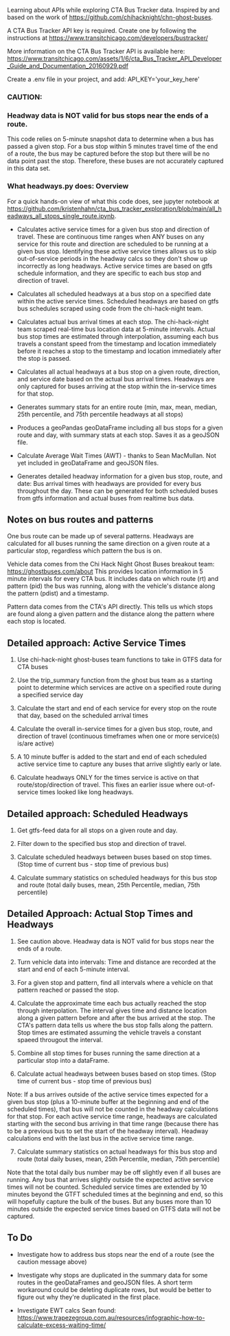 Learning about APIs while exploring CTA Bus Tracker data.  Inspired by and based on the work of
https://github.com/chihacknight/chn-ghost-buses.

A CTA Bus Tracker API key is required.  Create one by following the instructions at 
https://www.transitchicago.com/developers/bustracker/

More information on the CTA Bus Tracker API is available here:
https://www.transitchicago.com/assets/1/6/cta_Bus_Tracker_API_Developer_Guide_and_Documentation_20160929.pdf

Create a .env file in your project, and add:
API_KEY='your_key_here'

### CAUTION:  
### Headway data is NOT valid for bus stops near the ends of a route.
  This code relies on 5-minute snapshot data to determine when a bus has passed a given stop.  For a bus stop within 5 minutes travel time of the end of a route, the bus may be captured before the stop but there will be no data point past the stop.  Therefore, these buses are not accurately captured in this data set.

### What headways.py does:  Overview

For a quick hands-on view of what this code does, see jupyter notebook at https://github.com/kristenhahn/cta_bus_tracker_exploration/blob/main/all_headways_all_stops_single_route.ipynb.

- Calculates active service times for a given bus stop and direction of travel. These are continuous time ranges when ANY buses on any service for this route and direction are scheduled to be running at a given bus stop. Identifying these active service times allows us to skip out-of-service periods in the headway calcs so they don't show up incorrectly as long headways.  Active service times are based on gtfs schedule information, and they are specific to each bus stop and direction of travel. 

- Calculates all scheduled headways at a bus stop on a specified date within the active service times.  Scheduled headways are based on gtfs bus schedules scraped using code from the chi-hack-night team.

- Calculates actual bus arrival times at each stop.  The chi-hack-night team scraped real-time bus location data at 5-minute intervals.  Actual bus stop times are estimated through interpolation, assuming each bus travels a constant speed from the timestamp and location immediately before it reaches a stop to the timestamp and location immediately after the stop is passed.

- Calculates all actual headways at a bus stop on a given route, direction, and service date based on the actual bus arrival times.  Headways are only captured for buses arriving at the stop within the in-service  times for that stop. 

- Generates summary stats for an entire route (min, max, mean, median, 25th percentile, and 75th percentile headways at all stops)

- Produces a geoPandas geoDataFrame including all bus stops for a given route and day, with summary stats at each stop.  Saves it as a geoJSON file.

- Calculate Average Wait Times (AWT) - thanks to Sean MacMullan.  Not yet included in geoDataFrame and geoJSON files.

- Generates detailed headway information for a given bus stop, route, and date:  Bus arrival times with headways are provided for every bus throughout the day. These can be generated for both scheduled buses from gtfs information and actual buses from realtime bus data.

## Notes on bus routes and patterns

One bus route can be made up of several patterns.  Headways are calculated for all buses running the same direction on a given route at a particular stop, regardless which pattern the bus is on.   

Vehicle data comes from the Chi Hack Night Ghost Buses breakout team: https://ghostbuses.com/about
This provides location information in 5 minute intervals for every CTA bus.  It includes
data on which route (rt) and pattern (pid) the bus was running, along with the vehicle's distance along the pattern (pdist) and a timestamp.  

Pattern data comes from the CTA's API directly. This tells us which stops are found along
a given pattern and the distance along the pattern where each stop is located.

## Detailed approach:  Active Service Times

1. Use chi-hack-night ghost-buses team functions to take in GTFS data for CTA buses

2. Use the trip_summary function from the ghost bus team as a starting point to determine which services are active on a specified route during a specified service day

3. Calculate the start and end of each service for every stop on the route that day, based on the scheduled arrival times

4. Calculate the overall in-service times for a given bus stop, route, and direction of travel (continuous timeframes when one or more service(s) is/are active)

5. A 10 minute buffer is added to the start and end of each scheduled active service time to capture any buses that arrive slightly early or late.

6. Calculate headways ONLY for the times service is active on that route/stop/direction of travel. This fixes an earlier issue where out-of-service times looked like long headways.  

## Detailed approach:  Scheduled Headways

1. Get gtfs-feed data for all stops on a given route and day.  

2. Filter down to the specified bus stop and direction of travel.

2. Calculate scheduled headways between buses based on stop times.  (Stop time of current bus - stop time of previous bus)

3. Calculate summary statistics on scheduled headways for this bus stop and route (total daily buses, mean, 25th Percentile, median, 75th percentile)


## Detailed Approach: Actual Stop Times and Headways

1. See caution above. Headway data is NOT valid for bus stops near the ends of a route.

2. Turn vehicle data into intervals:  Time and distance are recorded at the start and end of each 5-minute interval.

3. For a given stop and pattern, find all intervals where a vehicle on that pattern reached or passed the stop.

4. Calculate the approximate time each bus actually reached the stop through interpolation.  The interval gives time and distance location along a given pattern before and after the bus arrived at the stop.  The CTA's pattern data tells us where the bus stop falls along the pattern.  Stop times are estimated assuming the vehicle travels a constant spaeed througout the interval.

5. Combine all stop times for buses running the same direction at a particular stop into a dataFrame.

6. Calculate actual headways between buses based on stop times.  (Stop time of current bus - stop time of previous bus)

Note: If a bus arrives outside of the active service times expected for a given bus stop (plus a 10-minute buffer at the beginning and end of the scheduled times), that bus will not be counted in the headway calculations for that stop.  For each active service time range, headways are calculated starting with the second bus arriving in that time range (because there has to be a previous bus to set the start of the headway interval).   Headway calculations end with the last bus in the active service time range.

7. Calculate summary statistics on actual headways for this bus stop and route (total daily buses, mean, 25th Percentile, median, 75th percentile)

Note that the total daily bus number may be off slightly even if all buses are running.  Any bus that arrives slightly outside the expected active service times will not be counted.  Scheduled service times are extended by 10 minutes beyond the GTFT scheduled times at the beginning and end, so this will hopefully capture the bulk of the buses.  But any buses more than 10 minutes outside the expected service times based on GTFS data will not be captured.

## To Do

- Investigate how to address bus stops near the end of a route (see the caution message above)

- Investigate why stops are duplicated in the summary data for some routes in the geoDataFrames and geoJSON files.  A short term workaround could be deleting duplicate rows, but would be better to figure out why they're duplicated in the first place.

- Investigate EWT calcs Sean found: https://www.trapezegroup.com.au/resources/infographic-how-to-calculate-excess-waiting-time/ 



